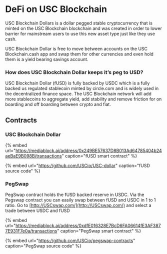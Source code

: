 # DeFi on USC Blockchain

USC Blockchain Dollars is a dollar pegged stable cryptocurrency that is minted on the USC Blockchain blockchain and was created in order to lower barrier for mainstream users to use this new asset type just like they use cash.

USC Blockchain Dollar is free to move between accounts on the USC Blockchain.cash app and swap them for other currencies and even hold them is a yield bearing savings account.

### How does USC Blockchain Dollar keeps it’s peg to USD?

USC Blockchain Dollar \(fUSD\) is fully backed by USDC which is a fully backed us regulated stablecoin minted by circle.com and is widely used in the decentralized finance space. The USC Blockchain network will add more stablecoins to aggregate yield, add stability and remove friction for on boarding and off boarding between crypto and fiat. 

## Contracts

### USC Blockchain Dollar

{% embed url="https://mediablock.ai/address/0x249BE57637D8B013Ad64785404b24aeBaE9B098B/transactions" caption="fUSD smart contract" %}

{% embed url="https://github.com/USCio/USC-dollar" caption="fUSD source code" %}

### PegSwap

PegSwap contract holds the fUSD backed reserve in USDC. Via the Pegswap contract you can easily swap between fUSD and USDC in 1 to 1 ratio. Go to [http://USCswap.com/](http://USCswap.com/) and select a trade between USDC and fUSD

{% embed url="https://mediablock.ai/address/0xdfE016328E7BcD6FA06614fE3AF3877E931F7e0a/transactions" caption="PegSwap smart contract" %}

{% embed url="https://github.com/USCio/pegswap-contracts" caption="PegSwap source code" %}







